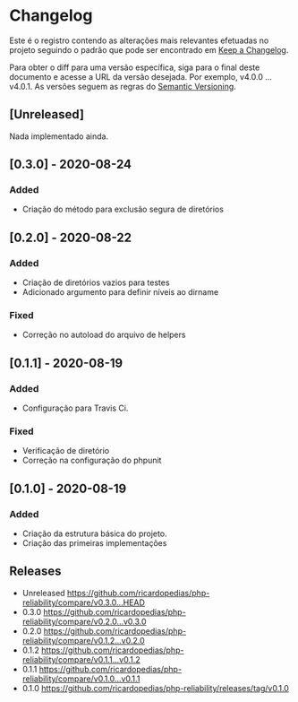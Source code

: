 # Changelog

Este é o registro contendo as alterações mais relevantes efetuadas no projeto
seguindo o padrão que pode ser encontrado em [Keep a Changelog](https://keepachangelog.com/en/1.0.0).

Para obter o diff para uma versão específica, siga para o final deste documento 
e acesse a URL da versão desejada. Por exemplo, v4.0.0 ... v4.0.1.
As versões seguem as regras do [Semantic Versioning](https://semver.org/lang/pt-BR).

## \[Unreleased]

Nada implementado ainda.

## \[0.3.0] - 2020-08-24

### Added

-   Criação do método para exclusão segura de diretórios

## \[0.2.0] - 2020-08-22

### Added

-   Criação de diretórios vazios para testes
-   Adicionado argumento para definir níveis ao dirname

### Fixed

-   Correção no autoload do arquivo de helpers

## \[0.1.1] - 2020-08-19

### Added

-   Configuração para Travis Ci.

### Fixed

-   Verificação de diretório
-   Correção na configuração do phpunit

## \[0.1.0] - 2020-08-19

### Added

-   Criação da estrutura básica do projeto.
-   Criação das primeiras implementações

## Releases

-   Unreleased <https://github.com/ricardopedias/php-reliability/compare/v0.3.0...HEAD>
-   0.3.0 <https://github.com/ricardopedias/php-reliability/compare/v0.2.0...v0.3.0>
-   0.2.0 <https://github.com/ricardopedias/php-reliability/compare/v0.1.2...v0.2.0>
-   0.1.2 <https://github.com/ricardopedias/php-reliability/compare/v0.1.1...v0.1.2>
-   0.1.1 <https://github.com/ricardopedias/php-reliability/compare/v0.1.0...v0.1.1>
-   0.1.0 <https://github.com/ricardopedias/php-reliability/releases/tag/v0.1.0>
